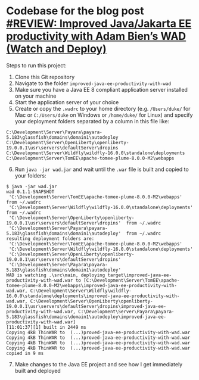 # Codebase for the blog post [#REVIEW: Improved Java/Jakarta EE productivity with Adam Bien’s WAD (Watch and Deploy)](https://rieckpil.de/review-improved-java-jakarta-ee-productivity-with-adam-biens-wad-watch-and-deploy/)

Steps to run this project:

1. Clone this Git repository
2. Navigate to the folder `improved-java-ee-productivity-with-wad`
3. Make sure you have a Java EE 8 compliant application server installed on your machine
4. Start the application server of your choice
5. Create or copy the `.wadrc` to your home directory (e.g. `/Users/duke/` for Mac or `C:/Users/duke` on Windows or `/home/duke/` for Linux) and specify your deployment folders separated by a column in this file like:

```
C:\Development\Server\Payara\payara-5.183\glassfish\domains\domain1\autodeploy
C:\Development\Server\OpenLiberty\openliberty-19.0.0.1\usr\servers\defaultServer\dropins
C:\Development\Server\Wildfly\wildfly-16.0.0\standalone\deployments
C:\Development\Server\TomEE\apache-tomee-plume-8.0.0-M2\webapps
```

6. Run `java -jar wad.jar` and wait until the `.war` file is built and copied to your folders:

```
$ java -jar wad.jar
wad 0.1.1-SNAPSHOT
 'C:\Development\Server\TomEE\apache-tomee-plume-8.0.0-M2\webapps'  from ~/.wadrc
 'C:\Development\Server\Wildfly\wildfly-16.0.0\standalone\deployments'  from ~/.wadrc
 'C:\Development\Server\OpenLiberty\openliberty-19.0.0.1\usr\servers\defaultServer\dropins'  from ~/.wadrc
 'C:\Development\Server\Payara\payara-5.183\glassfish\domains\domain1\autodeploy'  from ~/.wadrc
resulting deployment folders are:
 'C:\Development\Server\TomEE\apache-tomee-plume-8.0.0-M2\webapps'
 'C:\Development\Server\Wildfly\wildfly-16.0.0\standalone\deployments'
 'C:\Development\Server\OpenLiberty\openliberty-19.0.0.1\usr\servers\defaultServer\dropins'
 'C:\Development\Server\Payara\payara-5.183\glassfish\domains\domain1\autodeploy'
WAD is watching .\src\main, deploying target\improved-java-ee-productivity-with-wad.war to [C:\Development\Server\TomEE\apache-tomee-plume-8.0.0-M2\webapps\improved-java-ee-productivity-with-wad.war, C:\Development\Server\Wildfly\wildfly-16.0.0\standalone\deployments\improved-java-ee-productivity-with-wad.war, C:\Development\Server\OpenLiberty\openliberty-19.0.0.1\usr\servers\defaultServer\dropins\improved-java-ee-productivity-with-wad.war, C:\Development\Server\Payara\payara-5.183\glassfish\domains\domain1\autodeploy\improved-java-ee-productivity-with-wad.war]
[11:01:37][1] built in 2449 ms
Copying 4kB ThinWAR to  (...)proved-java-ee-productivity-with-wad.war
Copying 4kB ThinWAR to  (...)proved-java-ee-productivity-with-wad.war
Copying 4kB ThinWAR to  (...)proved-java-ee-productivity-with-wad.war
Copying 4kB ThinWAR to  (...)proved-java-ee-productivity-with-wad.war
copied in 9 ms

```

7. Make changes to the Java EE project and see how I get immediately built and deployed